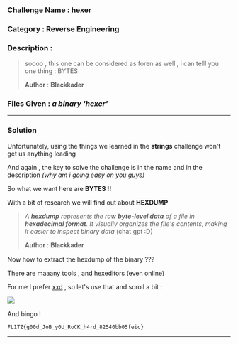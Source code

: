 ### **Challenge Name :** hexer

### **Category :** Reverse Engineering

### **Description :**

> soooo , this one can be considered as foren as well , i can telll you one thing : BYTES
>
> 𝐀𝐮𝐭𝐡𝐨𝐫 : 𝐁𝐥𝐚𝐜𝐤𝐤𝐚𝐝𝐞𝐫

### **Files Given :** _a binary 'hexer'_

---

### **Solution**

Unfortunately, using the things we learned in the **strings** challenge won't get us anything leading 

And again , the key to solve the challenge is in the name and in the description _(why am i going easy on you guys)_

So what we want here are **BYTES !!**  

With a bit of research we will find out about **HEXDUMP**

> *A **hexdump** represents the raw **byte-level data** of a file in **hexadecimal format**. It visually organizes the file's contents, making it easier to inspect binary data* (chat gpt :D)
> 
> 𝐀𝐮𝐭𝐡𝐨𝐫 : 𝐁𝐥𝐚𝐜𝐤𝐤𝐚𝐝𝐞𝐫

Now how to extract the hexdump of the binary ???

There are maaany tools , and hexeditors (even online)

For me I prefer [xxd](https://www.tutorialspoint.com/unix_commands/xxd.htm) , so let's use that  and scroll a bit :

![](../.private_images/2025-02-11-22-09-00-image.png)

And bingo !

```
FL1TZ{g00d_JoB_y0U_RoCK_h4rd_82540bb05feic}
```

---
